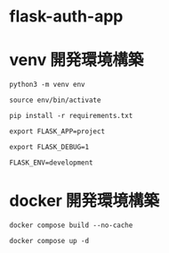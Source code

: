# flask-auth-app

# venv 開発環境構築
```
python3 -m venv env
```
```
source env/bin/activate
```
```
pip install -r requirements.txt
```
```
export FLASK_APP=project
```
```
export FLASK_DEBUG=1
```
```
FLASK_ENV=development
```

# docker 開発環境構築
```
docker compose build --no-cache
```
```
docker compose up -d
```